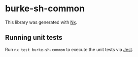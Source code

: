 # burke-sh-common

This library was generated with [Nx](https://nx.dev).

## Running unit tests

Run `nx test burke-sh-common` to execute the unit tests via [Jest](https://jestjs.io).
